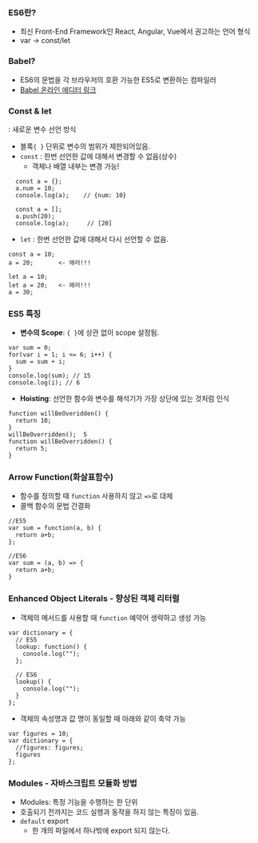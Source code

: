 ### ES6란?
- 최신 Front-End Framework인 React, Angular, Vue에서 권고하는 언어 형식
- var -> const/let

### Babel?
- ES6의 문법을 각 브라우저의 호환 가능한 ES5로 변환하는 컴파일러
- [Babel 온라인 에디터 링크](https://babeljs.io/repl/#?browsers=defaults%2C%20not%20ie%2011%2C%20not%20ie_mob%2011&build=&builtIns=false&corejs=3.6&spec=false&loose=false&code_lz=Q&debug=false&forceAllTransforms=false&shippedProposals=false&circleciRepo=&evaluate=false&fileSize=false&timeTravel=false&sourceType=module&lineWrap=true&presets=env%2Creact%2Cstage-2&prettier=false&targets=&version=7.14.7&externalPlugins=)

### Const & let
: 새로운 변수 선언 방식
- 블록`{ }` 단위로 변수의 범위가 제한되어있음. 
- `const` : 한번 선언한 값에 대해서 변경할 수 없음(상수)
  - 객체나 배열 내부는 변경 가능!
```
  const a = {};
  a.num = 10;
  console.log(a);    // {num: 10}
  
  const a = [];
  a.push(20);
  console.log(a);     // [20]
```
- `let` : 한번 선언한 값에 대해서 다시 선언할 수 없음.
```
const a = 10;
a = 20;       <- 에러!!!

let a = 10;
let a = 20;   <- 에러!!!
a = 30;
```

### ES5 특징
- __변수의 Scope__: `{ }`에 상관 없이 scope 설정됨.
```
var sum = 0;
for(var i = 1; i <= 6; i++) {
  sum = sum + i;
}
console.log(sum); // 15
console.log(i); // 6
```
- __Hoisting__: 선언한 함수와 변수를 해석기가 가장 상단에 있는 것처럼 인식
```
function willBeOveridden() {
  return 10;
}
willBeOverridden();  5
function willBeOverridden() { 
  return 5;
}
```

### Arrow Function(화살표함수)
- 함수를 정의할 때 `function` 사용하지 않고 `=>`로 대체
- 콜백 함수의 문법 간결화
```
//ES5
var sum = function(a, b) {
  return a+b;
};

//ES6
var sum = (a, b) => {
  return a+b;
}
```

### Enhanced Object Literals - 향상된 객체 리터럴
- 객체의 메서드를 사용할 때 `function` 예약어 생략하고 생성 가능
```
var dictionary = {
  // ES5
  lookup: function() {
    console.log("");
  };
  
  // ES6
  lookup() {
    console.log("");
  }
};
```
- 객체의 속성명과 값 명이 동일할 때 아래와 같이 축약 가능
```
var figures = 10;
var dictionary = {
  //figures: figures;
  figures
};
```
### Modules - 자바스크립트 모듈화 방법
- Modules: 특정 기능을 수행하는 한 단위
- 호출되기 전까지는 코드 실행과 동작을 하지 않는 특징이 있음.
- `default` export
  - 한 개의 파일에서 하나밖에 export 되지 않는다.
